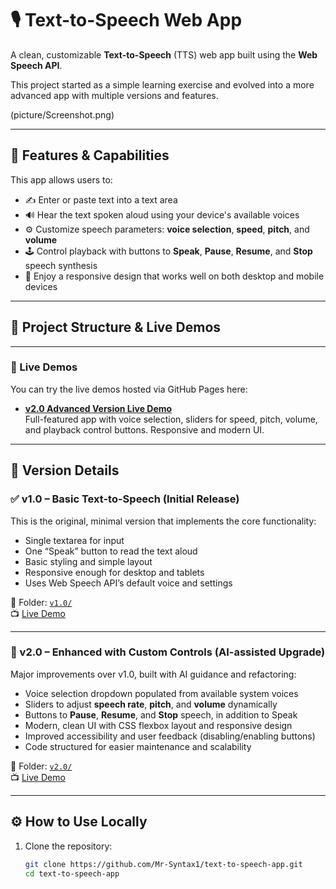 # 🎙️ Text-to-Speech Web App

A clean, customizable **Text-to-Speech** (TTS) web app built using the **Web Speech API**.

This project started as a simple learning exercise and evolved into a more advanced app with multiple versions and features.

(picture/Screenshot.png)

---

## 📌 Features & Capabilities

This app allows users to:

- ✍️ Enter or paste text into a text area  
- 🔊 Hear the text spoken aloud using your device's available voices  
- ⚙️ Customize speech parameters: **voice selection**, **speed**, **pitch**, and **volume**  
- 🕹️ Control playback with buttons to **Speak**, **Pause**, **Resume**, and **Stop** speech synthesis  
- 📱 Enjoy a responsive design that works well on both desktop and mobile devices

---

## 📁 Project Structure & Live Demos


---

### 🚀 Live Demos

You can try the live demos hosted via GitHub Pages here:

- **[v2.0 Advanced Version Live Demo](https://Mr-Syntax1.github.io/text-to-speech-app/v2.0/)**  
  Full-featured app with voice selection, sliders for speed, pitch, volume, and playback control buttons. Responsive and modern UI.

---

## 🧠 Version Details

### ✅ v1.0 – Basic Text-to-Speech (Initial Release)

This is the original, minimal version that implements the core functionality:

- Single textarea for input  
- One “Speak” button to read the text aloud  
- Basic styling and simple layout  
- Responsive enough for desktop and tablets  
- Uses Web Speech API’s default voice and settings

📂 Folder: [`v1.0/`](./v1.0)  
📺 [Live Demo](https://Mr-Syntax1.github.io/text-to-speech-app/v1.0/)

---

### 🚀 v2.0 – Enhanced with Custom Controls (AI-assisted Upgrade)

Major improvements over v1.0, built with AI guidance and refactoring:

- Voice selection dropdown populated from available system voices  
- Sliders to adjust **speech rate**, **pitch**, and **volume** dynamically  
- Buttons to **Pause**, **Resume**, and **Stop** speech, in addition to Speak  
- Modern, clean UI with CSS flexbox layout and responsive design  
- Improved accessibility and user feedback (disabling/enabling buttons)  
- Code structured for easier maintenance and scalability

📂 Folder: [`v2.0/`](./v2.0)  
📺 [Live Demo](https://Mr-Syntax1.github.io/text-to-speech-app/v2.0/)

---

## ⚙️ How to Use Locally

1. Clone the repository:
   ```bash
   git clone https://github.com/Mr-Syntax1/text-to-speech-app.git
   cd text-to-speech-app
